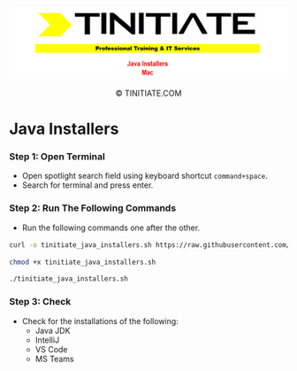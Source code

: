 ![Tinitiate Mac Java Installers Image](tinitiate_mac_java.png)
<p align="center">&copy; TINITIATE.COM</p>

# Java Installers
### Step 1: Open Terminal
* Open spotlight search field using keyboard shortcut `command+space`.
* Search for terminal and press enter.
### Step 2: Run The Following Commands
* Run the following commands one after the other.
```sh
curl -o tinitiate_java_installers.sh https://raw.githubusercontent.com/tinitiateprime/tinitiate-onboarding/main/software-installers/mac/java-installers/java_installers.sh
```
```sh
chmod +x tinitiate_java_installers.sh
```
```sh
./tinitiate_java_installers.sh
```
### Step 3: Check
* Check for the installations of the following:
    * Java JDK
    * IntelliJ
    * VS Code
    * MS Teams